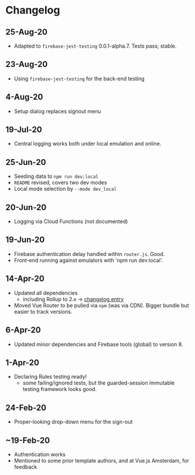 # Changelog

## 25-Aug-20

- Adapted to `firebase-jest-testing` 0.0.1-alpha.7. Tests pass; stable.

## 23-Aug-20

- Using `firebase-jest-testing` for the back-end testing
 
## 4-Aug-20

- Setup dialog replaces signout menu

## 19-Jul-20

- Central logging works both under local emulation and online.

## 25-Jun-20

- Seeding data to `npm run dev:local`
- `README` revised, covers two dev modes
- Local mode selection by `--mode dev_local`

## 20-Jun-20

- Logging via Cloud Functions (not documented)

## 19-Jun-20

- Firebase authentication delay handled within `router.js`. Good.
- Front-end running against emulators with 'npm run dev:local'.

## 14-Apr-20

- Updated all dependencies
   - including Rollup to 2.x -> [changelog entry](https://github.com/rollup/rollup/releases/tag/v2.0.0)
- Moved Vue Router to be pulled via `npm` (was via CDN). Bigger bundle but easier to track versions.

## 6-Apr-20

- Updated minor dependencies and Firebase tools (global) to version 8.

## 1-Apr-20

- Declaring Rules testing ready!
  - some failing/ignored tests, but the guarded-session immutable testing framework looks good.

## 24-Feb-20

- Proper-looking drop-down menu for the sign-out

## ~19-Feb-20

- Authentication works
- Mentioned to some prior template authors, and at Vue.js Amsterdam, for feedback
